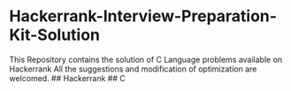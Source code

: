 # Hackerrank-Interview-Preparation-Kit-Solution
 This Repository contains the solution of C Language problems available on Hackerrank  All the suggestions and modification of optimization are welcomed.   ## Hackerrank  ## C
